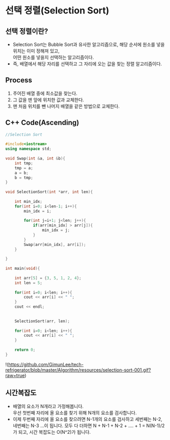 # 선택 정렬(Selection Sort)


## 선택 정렬이란?
* Selection Sort는 Bubble Sort과 유사한 알고리즘으로, 해당 순서에 원소를 넣을 위치는 이미 정해져 있고,</br> 어떤 원소를 넣을지 선택하는 알고리즘이다.
* 즉, 배열에서 해당 자리를 선택하고 그 자리에 오는 값을 찾는 정렬 알고리즘이다.


## Process
1. 주어진 배열 중에 최소값을 찾는다.
2. 그 값을 맨 앞에 위치한 값과 교체한다.
3. 맨 처음 위치를 뺀 나머지 배열을 같은 방법으로 교체한다.


## C++ Code(Ascending)
```C++
//Selection Sort
 
#include<iostream>
using namespace std;
 
void Swap(int &a, int &b){
    int tmp;
    tmp = a;
    a = b;
    b = tmp;
}
 
void SelectionSort(int *arr, int len){
 
    int min_idx;
    for(int i=0; i<len-1; i++){
        min_idx = i;
 
        for(int j=i+1; j<len; j++){
            if(arr[min_idx] > arr[j]){
                min_idx = j;
            }
        }
        Swap(arr[min_idx], arr[i]);
    }
 
}
 
int main(void){
 
    int arr[5] = {3, 5, 1, 2, 4};
    int len = 5;
 
    for(int i=0; i<len; i++){
        cout << arr[i] << " ";
    }
    cout << endl;
 
 
    SelectionSort(arr, len);
 
    for(int i=0; i<len; i++){
        cout << arr[i] << " ";
    }
 
    return 0;
}
```

!(https://github.com/GimunLee/tech-refrigerator/blob/master/Algorithm/resources/selection-sort-001.gif?raw=true)
## 시간복잡도

* 배열의 요소가 N개라고 가정해봅니다. </br> 우선 첫번째 자리에 올 요소를 찾기 위해 N개의 요소를 검사합니다.
* 이제 두번째 자리에 올 요소를 찾으려면 N-1개의 요소를 검사하고 세번째는 N-2, 네번째는 N-3 ...이 됩니다.
모두 다 더하면 N + N-1 + N-2 + .... + 1 = N(N-1)/2가 되고, 시간 복잡도는 O(N^2)가 됩니다.
